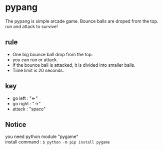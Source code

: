 # pypang
The pypang is simple arcade game. Bounce balls are droped from the top. run and attack to survive!

## rule
- One big bounce ball drop from the top.
- you can run or attack.
- if the bounce ball is attacked, it is divided into smaller balls.
- Time limit is 20 seconds.

## key
- go left : "←"
- go right : "→"
- attack : "space"

## Notice
you need python module "pygame"   
install command : `$ python -m pip install pygame`
